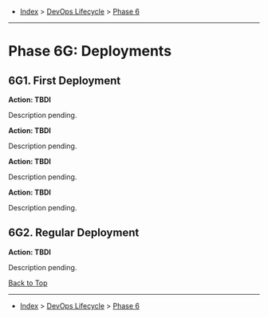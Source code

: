 <a id="top"></a>

- [Index](../index.md) > [DevOps Lifecycle](devops.md) > [Phase 6](phase_06.md)

---

<a id="actions"></a>

# Phase 6G: Deployments

<a id="6g1"></a>

## 6G1. First Deployment

<a id="6g-01"></a>

**Action: TBDI**

Description pending.

<a id="6g-02"></a>

**Action: TBDI**

Description pending.

<a id="6g-03"></a>

**Action: TBDI**

Description pending.

<a id="6g-04"></a>

**Action: TBDI**

Description pending.

<a id="6g2"></a>

## 6G2. Regular Deployment

<a id="6g-05"></a>

**Action: TBDI**

Description pending.

<a class="inline-navlink-page-top" href="#actions">Back to Top</a>

---

- [Index](../index.md) > [DevOps Lifecycle](devops.md) > [Phase 6](phase_06.md)
